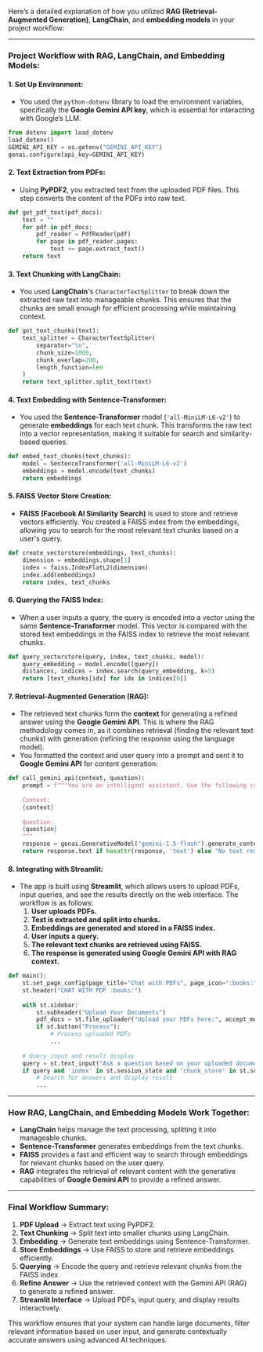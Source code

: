 Here’s a detailed explanation of how you utilized **RAG (Retrieval-Augmented Generation)**, **LangChain**, and **embedding models** in your project workflow:

---

### **Project Workflow with RAG, LangChain, and Embedding Models:**

#### 1. **Set Up Environment:**
   - You used the `python-dotenv` library to load the environment variables, specifically the **Google Gemini API key**, which is essential for interacting with Google’s LLM.

   ```python
   from dotenv import load_dotenv
   load_dotenv()
   GEMINI_API_KEY = os.getenv("GEMINI_API_KEY")
   genai.configure(api_key=GEMINI_API_KEY)
   ```

#### 2. **Text Extraction from PDFs:**
   - Using **PyPDF2**, you extracted text from the uploaded PDF files. This step converts the content of the PDFs into raw text.
   
   ```python
   def get_pdf_text(pdf_docs):
       text = ""
       for pdf in pdf_docs:
           pdf_reader = PdfReader(pdf)
           for page in pdf_reader.pages:
               text += page.extract_text()
       return text
   ```

#### 3. **Text Chunking with LangChain:**
   - You used **LangChain**'s `CharacterTextSplitter` to break down the extracted raw text into manageable chunks. This ensures that the chunks are small enough for efficient processing while maintaining context.
   
   ```python
   def get_text_chunks(text):
       text_splitter = CharacterTextSplitter(
           separator="\n",
           chunk_size=1000,
           chunk_overlap=200,
           length_function=len
       )
       return text_splitter.split_text(text)
   ```

#### 4. **Text Embedding with Sentence-Transformer:**
   - You used the **Sentence-Transformer** model (`'all-MiniLM-L6-v2'`) to generate **embeddings** for each text chunk. This transforms the raw text into a vector representation, making it suitable for search and similarity-based queries.
   
   ```python
   def embed_text_chunks(text_chunks):
       model = SentenceTransformer('all-MiniLM-L6-v2')
       embeddings = model.encode(text_chunks)
       return embeddings
   ```

#### 5. **FAISS Vector Store Creation:**
   - **FAISS (Facebook AI Similarity Search)** is used to store and retrieve vectors efficiently. You created a FAISS index from the embeddings, allowing you to search for the most relevant text chunks based on a user's query.
   
   ```python
   def create_vectorstore(embeddings, text_chunks):
       dimension = embeddings.shape[1]
       index = faiss.IndexFlatL2(dimension)
       index.add(embeddings)
       return index, text_chunks
   ```

#### 6. **Querying the FAISS Index:**
   - When a user inputs a query, the query is encoded into a vector using the same **Sentence-Transformer** model. This vector is compared with the stored text embeddings in the FAISS index to retrieve the most relevant chunks.
   
   ```python
   def query_vectorstore(query, index, text_chunks, model):
       query_embedding = model.encode([query])
       distances, indices = index.search(query_embedding, k=5)
       return [text_chunks[idx] for idx in indices[0]]
   ```

#### 7. **Retrieval-Augmented Generation (RAG):**
   - The retrieved text chunks form the **context** for generating a refined answer using the **Google Gemini API**. This is where the RAG methodology comes in, as it combines retrieval (finding the relevant text chunks) with generation (refining the response using the language model).
   - You formatted the context and user query into a prompt and sent it to **Google Gemini API** for content generation:
   
   ```python
   def call_gemini_api(context, question):
       prompt = f"""You are an intelligent assistant. Use the following context to answer the question:
       
       Context:
       {context}
       
       Question:
       {question}
       """
       response = genai.GenerativeModel("gemini-1.5-flash").generate_content(prompt)
       return response.text if hasattr(response, 'text') else "No text response from the model."
   ```

#### 8. **Integrating with Streamlit:**
   - The app is built using **Streamlit**, which allows users to upload PDFs, input queries, and see the results directly on the web interface. The workflow is as follows:
     1. **User uploads PDFs.**
     2. **Text is extracted and split into chunks.**
     3. **Embeddings are generated and stored in a FAISS index.**
     4. **User inputs a query.**
     5. **The relevant text chunks are retrieved using FAISS.**
     6. **The response is generated using Google Gemini API with RAG context.**
   
   ```python
   def main():
       st.set_page_config(page_title="Chat with PDFs", page_icon=":books:")
       st.header("CHAT WITH PDF :books:")
       
       with st.sidebar:
           st.subheader("Upload Your Documents")
           pdf_docs = st.file_uploader("Upload your PDFs here:", accept_multiple_files=True)
           if st.button("Process"):
               # Process uploaded PDFs
               ...
               
       # Query input and result display
       query = st.text_input("Ask a question based on your uploaded documents:")
       if query and 'index' in st.session_state and 'chunk_store' in st.session_state:
           # Search for answers and display result
           ...
   ```

---

### **How RAG, LangChain, and Embedding Models Work Together:**
   - **LangChain** helps manage the text processing, splitting it into manageable chunks.
   - **Sentence-Transformer** generates embeddings from the text chunks.
   - **FAISS** provides a fast and efficient way to search through embeddings for relevant chunks based on the user query.
   - **RAG** integrates the retrieval of relevant content with the generative capabilities of **Google Gemini API** to provide a refined answer.

---

### **Final Workflow Summary:**
1. **PDF Upload** → Extract text using PyPDF2.
2. **Text Chunking** → Split text into smaller chunks using LangChain.
3. **Embedding** → Generate text embeddings using Sentence-Transformer.
4. **Store Embeddings** → Use FAISS to store and retrieve embeddings efficiently.
5. **Querying** → Encode the query and retrieve relevant chunks from the FAISS index.
6. **Refine Answer** → Use the retrieved context with the Gemini API (RAG) to generate a refined answer.
7. **Streamlit Interface** → Upload PDFs, input query, and display results interactively.

This workflow ensures that your system can handle large documents, filter relevant information based on user input, and generate contextually accurate answers using advanced AI techniques.
